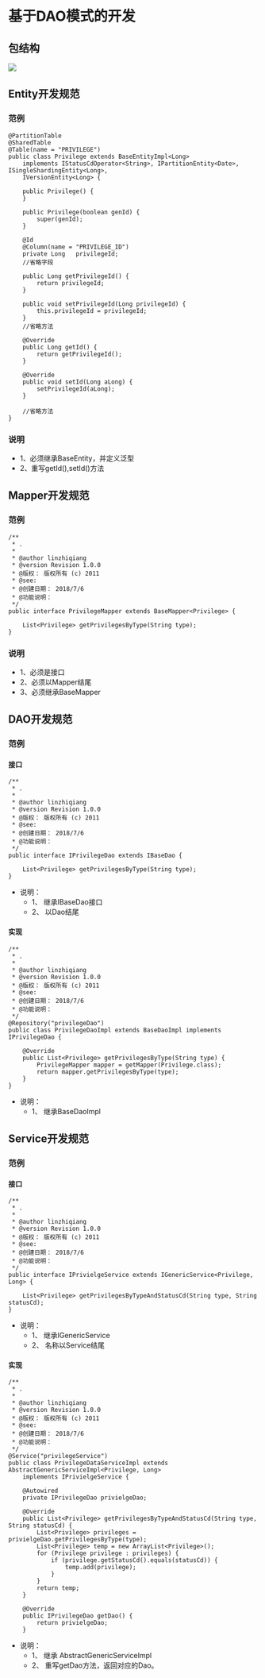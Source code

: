 # 基于DAO模式的开发

## 包结构

![](../.gitbook/assets/dao-package.png)

## Entity开发规范
### 范例

```
@PartitionTable
@SharedTable
@Table(name = "PRIVILEGE")
public class Privilege extends BaseEntityImpl<Long>
    implements IStatusCdOperator<String>, IPartitionEntity<Date>, ISingleShardingEntity<Long>,
    IVersionEntity<Long> {
    
    public Privilege() {
    }
    
    public Privilege(boolean genId) {
        super(genId);
    }
    
    @Id
    @Column(name = "PRIVILEGE_ID")
    private Long   privilegeId;
    //省略字段
    
    public Long getPrivilegeId() {
        return privilegeId;
    }
    
    public void setPrivilegeId(Long privilegeId) {
        this.privilegeId = privilegeId;
    }
    //省略方法
    
    @Override
    public Long getId() {
        return getPrivilegeId();
    }
    
    @Override
    public void setId(Long aLong) {
        setPrivilegeId(aLong);
    }
    
    //省略方法
}
```
### 说明
+ 1、必须继承BaseEntity<ID>，并定义泛型
+ 2、重写getId(),setId()方法


## Mapper开发规范
### 范例
```
/**
 * .
 *
 * @author linzhiqiang
 * @version Revision 1.0.0
 * @版权： 版权所有 (c) 2011
 * @see:
 * @创建日期： 2018/7/6
 * @功能说明：
 */
public interface PrivilegeMapper extends BaseMapper<Privilege> {

    List<Privilege> getPrivilegesByType(String type);
}
```
### 说明
+ 1、必须是接口
+ 2、必须以Mapper结尾
+ 3、必须继承BaseMapper<T>

## DAO开发规范
### 范例
#### 接口
```
/**
 * .
 *
 * @author linzhiqiang
 * @version Revision 1.0.0
 * @版权： 版权所有 (c) 2011
 * @see:
 * @创建日期： 2018/7/6
 * @功能说明：
 */
public interface IPrivilegeDao extends IBaseDao {

    List<Privilege> getPrivilegesByType(String type);
}
```
+ 说明：
    + 1、 继承IBaseDao接口
    + 2、 以Dao结尾

#### 实现
```
/**
 * .
 *
 * @author linzhiqiang
 * @version Revision 1.0.0
 * @版权： 版权所有 (c) 2011
 * @see:
 * @创建日期： 2018/7/6
 * @功能说明：
 */
@Repository("privilegeDao")
public class PrivilegeDaoImpl extends BaseDaoImpl implements IPrivilegeDao {

    @Override
    public List<Privilege> getPrivilegesByType(String type) {
        PrivilegeMapper mapper = getMapper(Privilege.class);
        return mapper.getPrivilegesByType(type);
    }
}
```
+ 说明：
    + 1、 继承BaseDaoImpl

    
## Service开发规范
### 范例
#### 接口
```
/**
 * .
 *
 * @author linzhiqiang
 * @version Revision 1.0.0
 * @版权： 版权所有 (c) 2011
 * @see:
 * @创建日期： 2018/7/6
 * @功能说明：
 */
public interface IPrivielgeService extends IGenericService<Privilege, Long> {
    
    List<Privilege> getPrivilegesByTypeAndStatusCd(String type, String statusCd);
}
```
+ 说明：
    + 1、 继承IGenericService
    + 2、 名称以Service结尾

#### 实现
```
/**
 * .
 *
 * @author linzhiqiang
 * @version Revision 1.0.0
 * @版权： 版权所有 (c) 2011
 * @see:
 * @创建日期： 2018/7/6
 * @功能说明：
 */
@Service("privilegeService")
public class PrivilegeDataServiceImpl extends AbstractGenericServiceImpl<Privilege, Long>
    implements IPrivielgeService {
    
    @Autowired
    private IPrivilegeDao privielgeDao;
    
    @Override
    public List<Privilege> getPrivilegesByTypeAndStatusCd(String type, String statusCd) {
        List<Privilege> privileges = privielgeDao.getPrivilegesByType(type);
        List<Privilege> temp = new ArrayList<Privilege>();
        for (Privilege privilege : privileges) {
            if (privilege.getStatusCd().equals(statusCd)) {
                temp.add(privilege);
            }
        }
        return temp;
    }
    
    @Override
    public IPrivilegeDao getDao() {
        return privielgeDao;
    }
```    
+ 说明：
    + 1、 继承 AbstractGenericServiceImpl
    + 2、 重写getDao方法，返回对应的Dao。

